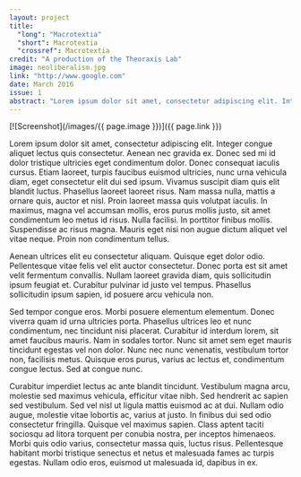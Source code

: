 ```yaml
---
layout: project
title: 
  "long": "Macrotextia"
  "short": Macrotextia
  "crossref": Macrotextia
credit: "A production of the Theoraxis Lab"
image: neoliberalism.jpg
link: "http://www.google.com"
date: March 2016
issue: 1
abstract: "Lorem ipsum dolor sit amet, consectetur adipiscing elit. Integer congue aliquet lectus quis consectetur. Aenean nec gravida ex. Donec sed mi id dolor tristique ultricies eget condimentum dolor. Donec consequat iaculis cursus. Etiam laoreet, turpis faucibus euismod ultricies, nunc urna vehicula diam, eget consectetur elit dui sed ipsum. Vivamus suscipit diam quis elit blandit luctus. Phasellus laoreet laoreet risus. Nam massa nulla, mattis a ornare quis, auctor et nisl. Proin laoreet massa quis volutpat iaculis. In maximus, magna vel accumsan mollis, eros purus mollis justo, sit amet condimentum leo metus id risus. Nulla facilisi. In porttitor finibus mollis. Suspendisse ac risus magna. Mauris eget nisi non augue dictum aliquet vel vitae neque. Proin non condimentum tellus."
---
```


[![Screenshot](/images/{{ page.image }})]({{ page.link }})

Lorem ipsum dolor sit amet, consectetur adipiscing elit. Integer congue aliquet lectus quis consectetur. Aenean nec gravida ex. Donec sed mi id dolor tristique ultricies eget condimentum dolor. Donec consequat iaculis cursus. Etiam laoreet, turpis faucibus euismod ultricies, nunc urna vehicula diam, eget consectetur elit dui sed ipsum. Vivamus suscipit diam quis elit blandit luctus. Phasellus laoreet laoreet risus. Nam massa nulla, mattis a ornare quis, auctor et nisl. Proin laoreet massa quis volutpat iaculis. In maximus, magna vel accumsan mollis, eros purus mollis justo, sit amet condimentum leo metus id risus. Nulla facilisi. In porttitor finibus mollis. Suspendisse ac risus magna. Mauris eget nisi non augue dictum aliquet vel vitae neque. Proin non condimentum tellus.

Aenean ultrices elit eu consectetur aliquam. Quisque eget dolor odio. Pellentesque vitae felis vel elit auctor consectetur. Donec porta est sit amet velit fermentum convallis. Nullam laoreet gravida diam, quis sollicitudin ipsum feugiat et. Curabitur pulvinar id justo vel tempus. Phasellus sollicitudin ipsum sapien, id posuere arcu vehicula non.

Sed tempor congue eros. Morbi posuere elementum elementum. Donec viverra quam id urna ultricies porta. Phasellus ultrices leo et nunc condimentum, nec tincidunt nisi placerat. Curabitur id interdum lorem, sit amet faucibus mauris. Nam in sodales tortor. Nunc sit amet sem eget mauris tincidunt egestas vel non dolor. Nunc nec nunc venenatis, vestibulum tortor non, facilisis metus. Quisque eros purus, varius ac lectus et, condimentum congue lectus. Sed at congue nunc.

Curabitur imperdiet lectus ac ante blandit tincidunt. Vestibulum magna arcu, molestie sed maximus vehicula, efficitur vitae nibh. Sed hendrerit ac sapien sed vestibulum. Sed vel nisl ut ligula mattis euismod ac at dui. Nullam odio augue, molestie vitae lobortis ac, varius at justo. In finibus dui sed odio consectetur fringilla. Quisque vel maximus sapien. Class aptent taciti sociosqu ad litora torquent per conubia nostra, per inceptos himenaeos. Morbi quis odio varius, consectetur massa quis, luctus risus. Pellentesque habitant morbi tristique senectus et netus et malesuada fames ac turpis egestas. Nullam odio eros, euismod ut malesuada id, dapibus in ex. 

